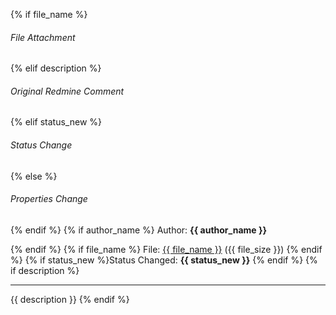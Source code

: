 {% if file_name %}
###### File Attachment
{% elif description %}
###### Original Redmine Comment
{% elif status_new %}
###### Status Change
{% else %}
###### Properties Change
{% endif %}
{% if author_name %}
Author: **{{ author_name }}**

{% endif %}
{% if file_name %}
File: [{{ file_name }}]({{file_url}}) ({{ file_size }})
{% endif %}
{% if status_new %}Status Changed: **{{ status_new }}**
{% endif %}
{% if description %}

---

{{ description }}
{% endif %}
